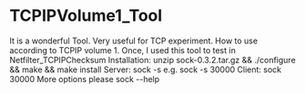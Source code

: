 # TCPIPVolume1_Tool
It is a wonderful Tool. Very useful for TCP experiment. How to use according to TCPIP volume 1.
Once, I used this tool to test in Netfilter_TCPIPChecksum
Installation:  unzip sock-0.3.2.tar.gz   && ./configure && make && make install
Server: sock -s <port> e.g. sock -s 30000
Client: sock <ServerIP> 30000
More options please sock --help
